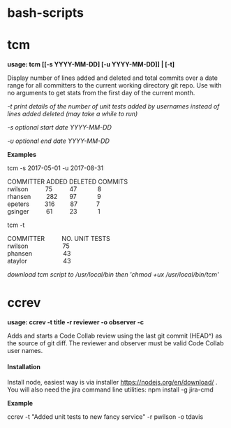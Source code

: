 # bash-scripts

# tcm

**usage: tcm [[-s YYYY-MM-DD] [-u YYYY-MM-DD]] | [-t]**

Display number of lines added and deleted and total commits over a date range for all committers to the current working directory git repo. Use with no arguments to get stats from the first day of the current month.

*-t print details of the number of unit tests added by usernames instead of lines added deleted (may take a while to run)*

*-s optional start date YYYY-MM-DD*

*-u optional end date YYYY-MM-DD*

**Examples**

tcm -s 2017-05-01 -u 2017-08-31

COMMITTER            ADDED      DELETED    COMMITS    
rwilson&nbsp;&nbsp;&nbsp;&nbsp;&nbsp;&nbsp;&nbsp;&nbsp;&nbsp;&nbsp;75&nbsp;&nbsp;&nbsp;&nbsp;&nbsp;&nbsp;&nbsp;&nbsp;&nbsp;&nbsp;47&nbsp;&nbsp;&nbsp;&nbsp;&nbsp;&nbsp;&nbsp;&nbsp;&nbsp;&nbsp;&nbsp;&nbsp;8          
rhansen&nbsp;&nbsp;&nbsp;&nbsp;&nbsp;&nbsp;&nbsp;&nbsp;&nbsp;282&nbsp;&nbsp;&nbsp;&nbsp;&nbsp;&nbsp;&nbsp;97&nbsp;&nbsp;&nbsp;&nbsp;&nbsp;&nbsp;&nbsp;&nbsp;&nbsp;&nbsp;&nbsp;&nbsp;9          
epeters&nbsp;&nbsp;&nbsp;&nbsp;&nbsp;&nbsp;&nbsp;&nbsp;&nbsp;316&nbsp;&nbsp;&nbsp;&nbsp;&nbsp;&nbsp;&nbsp;&nbsp;&nbsp;87&nbsp;&nbsp;&nbsp;&nbsp;&nbsp;&nbsp;&nbsp;&nbsp;&nbsp;&nbsp;&nbsp;7          
gsinger&nbsp;&nbsp;&nbsp;&nbsp;&nbsp;&nbsp;&nbsp;&nbsp;&nbsp;&nbsp;61&nbsp;&nbsp;&nbsp;&nbsp;&nbsp;&nbsp;&nbsp;&nbsp;&nbsp;&nbsp;23&nbsp;&nbsp;&nbsp;&nbsp;&nbsp;&nbsp;&nbsp;&nbsp;&nbsp;&nbsp;&nbsp;&nbsp;1     

tcm -t

COMMITTER&nbsp;&nbsp;&nbsp;&nbsp;&nbsp;&nbsp;&nbsp;&nbsp;&nbsp;&nbsp;NO. UNIT TESTS    
rwilson&nbsp;&nbsp;&nbsp;&nbsp;&nbsp;&nbsp;&nbsp;&nbsp;&nbsp;&nbsp;&nbsp;&nbsp;&nbsp;&nbsp;&nbsp;&nbsp;&nbsp;&nbsp;&nbsp;&nbsp;75<br/>
phansen&nbsp;&nbsp;&nbsp;&nbsp;&nbsp;&nbsp;&nbsp;&nbsp;&nbsp;&nbsp;&nbsp;&nbsp;&nbsp;&nbsp;&nbsp;&nbsp;&nbsp;&nbsp;43<br/>
ataylor&nbsp;&nbsp;&nbsp;&nbsp;&nbsp;&nbsp;&nbsp;&nbsp;&nbsp;&nbsp;&nbsp;&nbsp;&nbsp;&nbsp;&nbsp;&nbsp;&nbsp;&nbsp;&nbsp;&nbsp;&nbsp;43<br/>

*download tcm script to /usr/local/bin then 'chmod +ux /usr/local/bin/tcm'*

# ccrev

**usage: ccrev -t title -r reviewer -o observer -c**

Adds and starts a Code Collab review using the last git commit (HEAD^) as the source of git diff. The reviewer and observer must be valid Code Collab user names.

#### Installation

Install node, easiest way is via installer https://nodejs.org/en/download/ . You will also need the jira command line utilities: npm install -g jira-cmd

**Example**

ccrev -t "Added unit tests to new fancy service" -r pwilson -o tdavis
